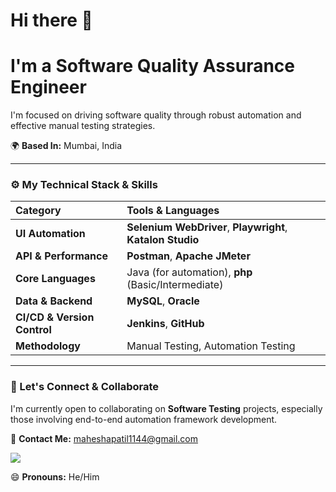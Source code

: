 # Hi there 👋 

# I'm a Software Quality Assurance Engineer
I'm focused on driving software quality through robust automation and effective manual testing strategies.

🌍 **Based In:** Mumbai, India

---

### ⚙️ My Technical Stack & Skills

| Category | Tools & Languages |
| :--- | :--- |
| **UI Automation** | **Selenium WebDriver**, **Playwright**, **Katalon Studio** |
| **API & Performance** | **Postman**, **Apache JMeter** |
| **Core Languages** | Java (for automation), **php** (Basic/Intermediate) |
| **Data & Backend** | **MySQL**, **Oracle** |
| **CI/CD & Version Control** | **Jenkins**, **GitHub** |
| **Methodology** | Manual Testing, Automation Testing |

---

### 🤝 Let's Connect & Collaborate

I'm currently open to collaborating on **Software Testing** projects, especially those involving end-to-end automation framework development.

📧 **Contact Me:** maheshapatil1144@gmail.com
<p align="left">
    <a href="mailto:maheshapatil1144@gmail.com"><img src="https://img.shields.io/badge/Email-D14836?style=for-the-badge&logo=gmail&logoColor=white" /></a>
</p>

😄 **Pronouns:** He/Him
